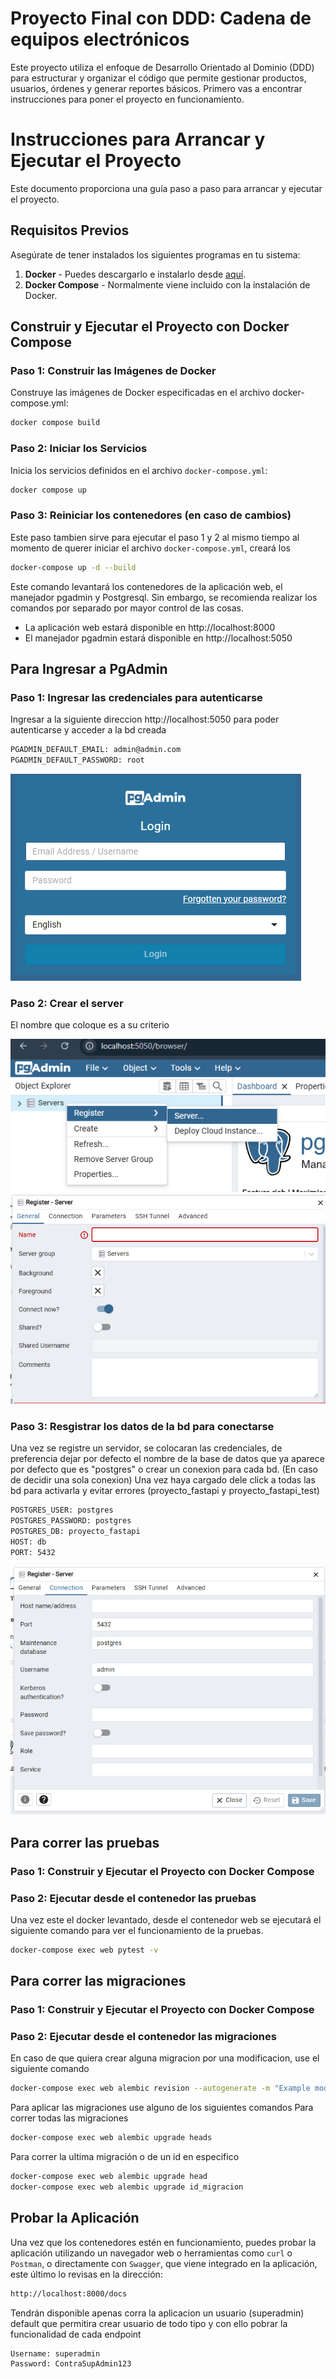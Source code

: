 # Proyecto Final con DDD: Cadena de equipos electrónicos

Este proyecto utiliza el enfoque de Desarrollo Orientado al Dominio (DDD) para estructurar y organizar el código que permite gestionar productos, usuarios, órdenes y generar reportes básicos. Primero vas a encontrar instrucciones para poner el proyecto en funcionamiento.

# Instrucciones para Arrancar y Ejecutar el Proyecto

Este documento proporciona una guía paso a paso para arrancar y ejecutar el proyecto.

## Requisitos Previos

Asegúrate de tener instalados los siguientes programas en tu sistema:

1. **Docker** - Puedes descargarlo e instalarlo desde [aquí](https://www.docker.com/get-started).
2. **Docker Compose** - Normalmente viene incluido con la instalación de Docker.

## Construir y Ejecutar el Proyecto con Docker Compose

### Paso 1: Construir las Imágenes de Docker

Construye las imágenes de Docker especificadas en el archivo docker-compose.yml:

```bash
docker compose build
```

### Paso 2: Iniciar los Servicios

Inicia los servicios definidos en el archivo `docker-compose.yml`:

```bash
docker compose up
```

### Paso 3: Reiniciar los contenedores (en caso de cambios)

Este paso tambien sirve para ejecutar el paso 1 y 2 al mismo tiempo al momento de querer iniciar el archivo `docker-compose.yml`, creará los

```bash
docker-compose up -d --build
```

Este comando levantará los contenedores de la aplicación web, el manejador pgadmin y Postgresql. Sin embargo, se recomienda realizar los comandos por separado por mayor control de las cosas.

- La aplicación web estará disponible en http://localhost:8000
- El manejador pgadmin estará disponible en http://localhost:5050

## Para Ingresar a PgAdmin

### Paso 1: Ingresar las credenciales para autenticarse

Ingresar a la siguiente direccion http://localhost:5050 para poder autenticarse y acceder a la bd creada

```bash
PGADMIN_DEFAULT_EMAIL: admin@admin.com
PGADMIN_DEFAULT_PASSWORD: root
```

![](/Imagenes_readme/Inicio.png)

### Paso 2: Crear el server

El nombre que coloque es a su criterio

![](/Imagenes_readme/Paso1.1.png)
![](/Imagenes_readme/Paso2.png)

### Paso 3: Resgistrar los datos de la bd para conectarse

Una vez se registre un servidor, se colocaran las credenciales, de preferencia dejar por defecto el nombre de la base de datos que ya aparece por defecto que es "postgres" o crear un conexion para cada bd.
(En caso de decidir una sola conexion) Una vez haya cargado dele click a todas las bd para activarla y evitar errores (proyecto_fastapi y proyecto_fastapi_test)

```bash
POSTGRES_USER: postgres
POSTGRES_PASSWORD: postgres
POSTGRES_DB: proyecto_fastapi
HOST: db
PORT: 5432
```

![](/Imagenes_readme/Paso3.png)

## Para correr las pruebas

### Paso 1: Construir y Ejecutar el Proyecto con Docker Compose

### Paso 2: Ejecutar desde el contenedor las pruebas

Una vez este el docker levantado, desde el contenedor web se ejecutará el siguiente comando para ver el funcionamiento de la pruebas.

```bash
docker-compose exec web pytest -v
```

## Para correr las migraciones

### Paso 1: Construir y Ejecutar el Proyecto con Docker Compose

### Paso 2: Ejecutar desde el contenedor las migraciones

En caso de que quiera crear alguna migracion por una modificacion, use el siguiente comando

```bash
docker-compose exec web alembic revision --autogenerate -m "Example model"
```

Para aplicar las migraciones use alguno de los siguientes comandos
Para correr todas las migraciones

```bash
docker-compose exec web alembic upgrade heads

```

Para correr la ultima migración o de un id en especifico

```bash
docker-compose exec web alembic upgrade head
docker-compose exec web alembic upgrade id_migracion
```

## Probar la Aplicación

Una vez que los contenedores estén en funcionamiento, puedes probar la aplicación utilizando un navegador web o herramientas como `curl` o `Postman`, o directamente con `Swagger`, que viene integrado en la aplicación, este último lo revisas en la dirección:

```bash
http://localhost:8000/docs
```

Tendrán disponible apenas corra la aplicacion un usuario (superadmin) default que permitira crear usuario de todo tipo y con ello pobrar la funcionalidad de cada endpoint

```bash
Username: superadmin
Password: ContraSupAdmin123
```
